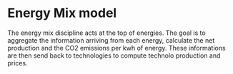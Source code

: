 # Energy Mix model 

The energy mix discipline acts at the top of energies. The goal is to aggregate the information arriving from each energy, calculate the net production and the CO2 emissions per kwh of energy. These informations are then send back to technologies to compute technolo production and prices. 

